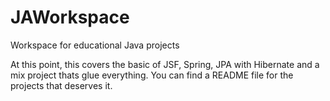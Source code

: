 JAWorkspace
===========

Workspace for educational Java projects

At this point, this covers the basic of 
JSF, Spring, JPA with Hibernate and a 
mix project thats glue everything.
You can find a README file for the projects 
that deserves it.

